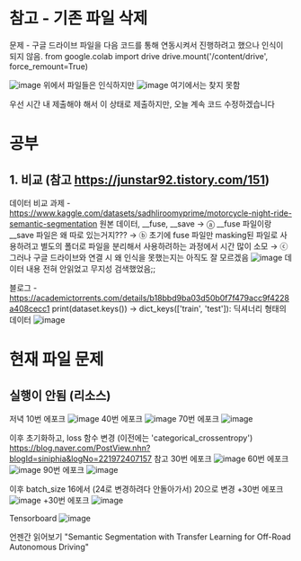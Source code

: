 # 참고 - 기존 파일 삭제
문제 - 구글 드라이브 파일을 다음 코드를 통해 연동시켜서 진행하려고 했으나 인식이 되지 않음.
from google.colab import drive
drive.mount('/content/drive', force_remount=True) 

![image](https://github.com/Garlic-Ryu/Main_RS/assets/112372749/7be165d6-e790-467a-b3ab-23ea49bd5f8a)
위에서 파일들은 인식하지만
![image](https://github.com/Garlic-Ryu/Main_RS/assets/112372749/c6979407-2f6b-4da6-95a6-2cae87c440db)
여기에서는 찾지 못함

우선 시간 내 제출해야 해서 이 상태로 제출하지만, 오늘 계속 코드 수정하겠습니다

# 공부
## 1. 비교 (참고 https://junstar92.tistory.com/151)

데이터 비교 
과제 - https://www.kaggle.com/datasets/sadhliroomyprime/motorcycle-night-ride-semantic-segmentation
원본 데이터, __fuse, __save 
→ ⓐ __fuse 파일이랑 __save 파일은 왜 따로 있는거지???
→ ⓑ 초기에 fuse 파일만 masking된 파일로 사용하려고 별도의 폴더로 파일을 분리해서 사용하려하는 과정에서 시간 많이 소모
→ ⓒ 그러나 구글 드라이브와 연결 시 왜 인식을 못했는지는 아직도 잘 모르겠음
![image](https://github.com/Garlic-Ryu/Main_RS/assets/112372749/8253c10e-15a8-4ff8-ae60-6a3483f4057b)
데이터 내용 전혀 안읽었고 무지성 검색했었음;;


블로그 - https://academictorrents.com/details/b18bbd9ba03d50b0f7f479acc9f4228a408cecc1
print(dataset.keys())
-> dict_keys(['train', 'test']): 딕셔너리 형태의 데이터
![image](https://github.com/Garlic-Ryu/Main_RS/assets/112372749/049211d5-539d-4253-b959-a620ddf20751)

# 현재 파일 문제
실행이 안됨 (리소스)
--------------------------------------------
저녁
10번 에포크
![image](https://github.com/Garlic-Ryu/Main_RS/assets/112372749/483faf15-03a7-4d5f-b81d-0eae617594ea)
40번 에포크
![image](https://github.com/Garlic-Ryu/Main_RS/assets/112372749/c7170967-0ab3-40e6-ba34-18ee5ddae4e2)
70번 에포크
![image](https://github.com/Garlic-Ryu/Main_RS/assets/112372749/21b6d123-fc75-47d6-bc21-3822cd8b9a0c)

이후 초기화하고, loss 함수 변경 (이전에는 'categorical_crossentropy')
https://blog.naver.com/PostView.nhn?blogId=siniphia&logNo=221972407157 참고
30번 에포크
![image](https://github.com/Garlic-Ryu/Main_RS/assets/112372749/8ec00d99-b79a-41ce-bafa-c4547b136fe8)
60번 에포크
![image](https://github.com/Garlic-Ryu/Main_RS/assets/112372749/1ae411ef-05b0-4e6a-8106-a8715d91a782)
90번 에포크 
![image](https://github.com/Garlic-Ryu/Main_RS/assets/112372749/0bf6c0fe-17fd-424b-8fc0-0a7636a667a0)

이후 batch_size 16에서 (24로 변경하려다 안돌아가서) 20으로 변경
+30번 에포크
![image](https://github.com/Garlic-Ryu/Main_RS/assets/112372749/9b0be408-c744-4c39-9586-c3200846a22f)
+30번 에포크
![image](https://github.com/Garlic-Ryu/Main_RS/assets/112372749/2a318b64-f4ed-4903-9fe7-b7d2cf2b561f)

Tensorboard
![image](https://github.com/Garlic-Ryu/Main_RS/assets/112372749/e3114a63-eb15-47b7-802a-a704d6d38d5f)


언젠간 읽어보기
"Semantic Segmentation with Transfer Learning for Off-Road Autonomous Driving"


